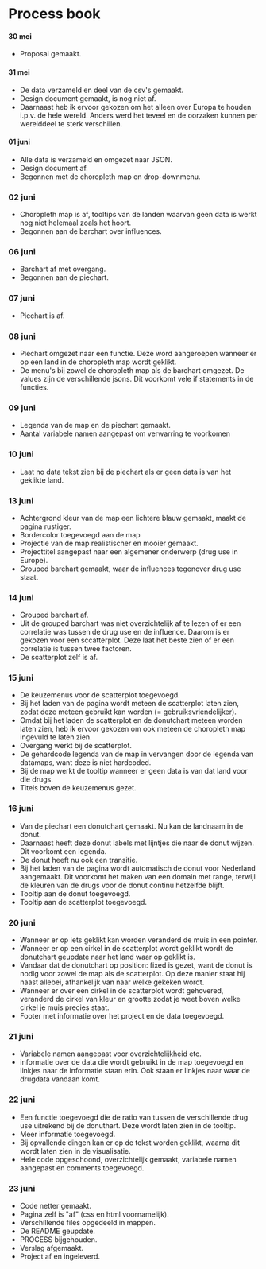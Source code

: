 # Process book
#### 30 mei
* Proposal gemaakt.

#### 31 mei
* De data verzameld en deel van de csv's gemaakt. 
* Design document gemaakt, is nog niet af. 
* Daarnaast heb ik ervoor gekozen om het alleen over Europa te houden i.p.v. de hele wereld. Anders werd het teveel en de oorzaken kunnen per werelddeel te sterk verschillen.

#### 01 juni
* Alle data is verzameld en omgezet naar JSON.
* Design document af.
* Begonnen met de choropleth map en drop-downmenu.
### 02 juni
* Choropleth map is af, tooltips van de landen waarvan geen data is werkt nog niet helemaal zoals het hoort.
* Begonnen aan de barchart over influences.
### 06 juni
* Barchart af met overgang.
* Begonnen aan de piechart.
### 07 juni
* Piechart is af.
### 08 juni
* Piechart omgezet naar een functie. Deze word aangeroepen wanneer er op een land in de choropleth map wordt geklikt.
* De menu's bij zowel de choropleth map als de barchart omgezet. De values zijn de verschillende jsons. Dit voorkomt vele if statements in de functies.
### 09 juni
* Legenda van de map en de piechart gemaakt.
* Aantal variabele namen aangepast om verwarring te voorkomen
### 10 juni
* Laat no data tekst zien bij de piechart als er geen data is van het geklikte land.
### 13 juni
* Achtergrond kleur van de map een lichtere blauw gemaakt, maakt de pagina rustiger.
* Bordercolor toegevoegd aan de map
* Projectie van de map realistischer en mooier gemaakt.
* Projecttitel aangepast naar een algemener onderwerp (drug use in Europe).
* Grouped barchart gemaakt, waar de influences tegenover drug use staat.
### 14 juni
* Grouped barchart af.
* Uit de grouped barchart was niet overzichtelijk af te lezen of er een correlatie was tussen de drug use en de influence. Daarom is er gekozen voor een sccatterplot. Deze laat het beste zien of er een correlatie is tussen twee factoren.
* De scatterplot zelf is af.
### 15 juni
* De keuzemenus voor de scatterplot toegevoegd.
* Bij het laden van de pagina wordt meteen de scatterplot laten zien, zodat deze meteen gebruikt kan worden (= gebruiksvriendelijker). 
* Omdat bij het laden de scatterplot en de donutchart meteen worden laten zien, heb ik ervoor gekozen om ook meteen de choropleth map ingevuld te laten zien.
* Overgang werkt bij de scatterplot.
* De gehardcode legenda van de map in vervangen door de legenda van datamaps, want deze is niet hardcoded.
* Bij de map werkt de tooltip wanneer er geen data is van dat land voor die drugs.
* Titels boven de keuzemenus gezet.
### 16 juni
* Van de piechart een donutchart gemaakt. Nu kan de landnaam in de donut. 
* Daarnaast heeft deze donut labels met lijntjes die naar de donut wijzen. Dit voorkomt een legenda.
* De donut heeft nu ook een transitie.
* Bij het laden van de pagina wordt automatisch de donut voor Nederland aangemaakt. Dit voorkomt het maken van een domain met range, terwijl de kleuren van de drugs voor de donut continu hetzelfde blijft.
* Tooltip aan de donut toegevoegd.
* Tooltip aan de scatterplot toegevoegd.
### 20 juni
* Wanneer er op iets geklikt kan worden veranderd de muis in een pointer.
* Wanneer er op een cirkel in de scatterplot wordt geklikt wordt de donutchart geupdate naar het land waar op geklikt is. 
* Vandaar dat de donutchart op position: fixed is gezet, want de donut is nodig voor zowel de map als de scatterplot. Op deze manier staat hij naast allebei, afhankelijk van naar welke gekeken wordt.
* Wanneer er over een cirkel in de scatterplot wordt gehovered, veranderd de cirkel van kleur en grootte zodat je weet boven welke cirkel je muis precies staat.
* Footer met informatie over het project en de data toegevoegd.
### 21 juni
* Variabele namen aangepast voor overzichtelijkheid etc.
* informatie over de data die wordt gebruikt in de map toegevoegd en linkjes naar de informatie staan erin. Ook staan er linkjes naar waar de drugdata vandaan komt.
### 22 juni
* Een functie toegevoegd die de ratio van tussen de verschillende drug use uitrekend bij de donuthart. Deze wordt laten zien in de tooltip.
* Meer informatie toegevoegd. 
* Bij opvallende dingen kan er op de tekst worden geklikt, waarna dit wordt laten zien in de visualisatie.
* Hele code opgeschoond, overzichtelijk gemaakt, variabele namen aangepast en comments toegevoegd.
### 23 juni
* Code netter gemaakt.
* Pagina zelf is "af" (css en html voornamelijk).
* Verschillende files opgedeeld in mappen.
* De README geupdate.
* PROCESS bijgehouden.
* Verslag afgemaakt.
* Project af en ingeleverd.